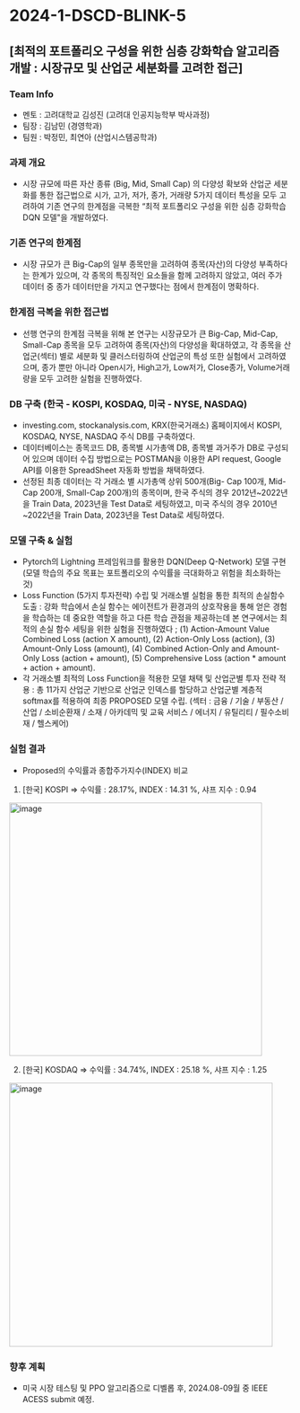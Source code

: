 # 2024-1-DSCD-BLINK-5

## [최적의 포트폴리오 구성을 위한 심층 강화학습 알고리즘 개발 : 시장규모 및 산업군 세분화를 고려한 접근]

### Team Info
- 멘토 : 고려대학교 김성진 (고려대 인공지능학부 박사과정)
- 팀장 : 김남민 (경영학과)
- 팀원 : 박정민, 최연아 (산업시스템공학과)

### 과제 개요
- 시장 규모에 따른 자산 종류 (Big, Mid, Small Cap) 의 다양성 확보와 산업군 세분화를 통한 접근법으로 시가, 고가, 저가, 종가, 거래량 5가지 데이터 특성을 모두 고려하여 기존 연구의 한계점을 극복한 “최적 포트폴리오 구성을 위한 심층 강화학습 DQN 모델"을 개발하였다.

### 기존 연구의 한계점
- 시장 규모가 큰 Big-Cap의 일부 종목만을 고려하여 종목(자산)의 다양성 부족하다는 한계가 있으며, 각 종목의 특징적인 요소들을 함께 고려하지 않았고, 여러 주가 데이터 중 종가 데이터만을 가지고 연구했다는 점에서 한계점이 명확하다.

### 한계점 극복을 위한 접근법
- 선행 연구의 한계점 극복을 위해 본 연구는 시장규모가 큰 Big-Cap, Mid-Cap, Small-Cap 종목을 모두 고려하여 종목(자산)의 다양성을 확대하였고, 각 종목을 산업군(섹터) 별로 세분화 및 클러스터링하여 산업군의 특성 또한 실험에서 고려하였으며, 종가 뿐만 아니라 Open시가, High고가, Low저가, Close종가, Volume거래량을 모두 고려한 실험을 진행하였다.

### DB 구축 (한국 - KOSPI, KOSDAQ, 미국 - NYSE, NASDAQ)
- investing.com, stockanalysis.com, KRX(한국거래소) 홈페이지에서 KOSPI, KOSDAQ, NYSE, NASDAQ 주식 DB를 구축하였다. 
- 데이터베이스는 종목코드 DB, 종목별 시가총액 DB, 종목별 과거주가 DB로 구성되어 있으며 데이터 수집 방법으로는 POSTMAN을 이용한 API request, Google API를 이용한 SpreadSheet 자동화 방법을 채택하였다. 
- 선정된 최종 데이터는 각 거래소 별 시가총액 상위 500개(Big- Cap 100개, Mid-Cap 200개, Small-Cap 200개)의 종목이며, 한국 주식의 경우 2012년~2022년을 Train Data, 2023년을 Test Data로 세팅하였고, 미국 주식의 경우 2010년~2022년을 Train Data, 2023년을 Test Data로 세팅하였다.

### 모델 구축 & 실험
- Pytorch의 Lightning 프레임워크를 활용한 DQN(Deep Q-Network) 모델 구현 (모델 학습의 주요 목표는 포트폴리오의 수익률을 극대화하고 위험을 최소화하는 것)
- Loss Function (5가지 투자전략) 수립 및 거래소별 실험을 통한 최적의 손실함수 도출 : 강화 학습에서 손실 함수는 에이전트가 환경과의 상호작용을 통해 얻은 경험을 학습하는 데 중요한 역할을 하고 다른 학습 관점을 제공하는데 본 연구에서는 최적의 손실 함수 세팅을 위한 실험을 진행하였다 ; (1) Action-Amount Value Combined Loss (action X amount), (2) Action-Only Loss (action), (3) Amount-Only Loss (amount), (4) Combined Action-Only and Amount-Only Loss (action + amount), (5) Comprehensive Loss (action * amount + action + amount).
- 각 거래소별 최적의 Loss Function을 적용한 모델 채택 및 산업군별 투자 전략 적용 : 총 11가지 산업군 기반으로 산업군 인덱스를 할당하고 산업군별 계층적 softmax를 적용하여 최종 PROPOSED 모델 수립. (섹터 : 금융 / 기술 / 부동산 / 산업 / 소비순환재 / 소재 / 아카데믹 및 교육 서비스 / 에너지 / 유틸리티 / 필수소비재 / 헬스케어)

### 실험 결과
- Proposed의 수익률과 종합주가지수(INDEX) 비교

1. [한국] KOSPI
=> 수익률 : 28.17%, INDEX : 14.31 %, 샤프 지수 : 0.94
<img width="451" alt="image" src="https://github.com/CSID-DGU/2024-1-DSCD-BLINK-5/assets/128684050/900aa9ae-06f1-4407-959f-7006e1a38fe0">

2. [한국] KOSDAQ
=> 수익률 : 34.74%, INDEX : 25.18 %, 샤프 지수 : 1.25
<img width="470" alt="image" src="https://github.com/CSID-DGU/2024-1-DSCD-BLINK-5/assets/128684050/553c5224-e05c-428c-9ff1-346da69e187f">


### 향후 계획
- 미국 시장 테스팅 및 PPO 알고리즘으로 디벨롭 후, 2024.08-09월 중 IEEE ACESS submit 예정.
